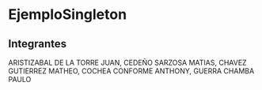 # EjemploSingleton
## Integrantes 
ARISTIZABAL DE LA TORRE JUAN,
CEDEÑO SARZOSA MATIAS, 
CHAVEZ GUTIERREZ MATHEO, 
COCHEA CONFORME ANTHONY, 
GUERRA CHAMBA PAULO
